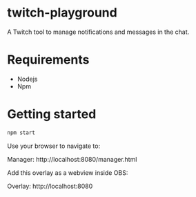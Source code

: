 # twitch-playground

A Twitch tool to manage notifications and messages in the chat.


# Requirements

- Nodejs
- Npm

# Getting started

``` bash
npm start
```

Use your browser to navigate to:

Manager: http://localhost:8080/manager.html

Add this overlay as a webview inside OBS:

Overlay: http://localhost:8080

